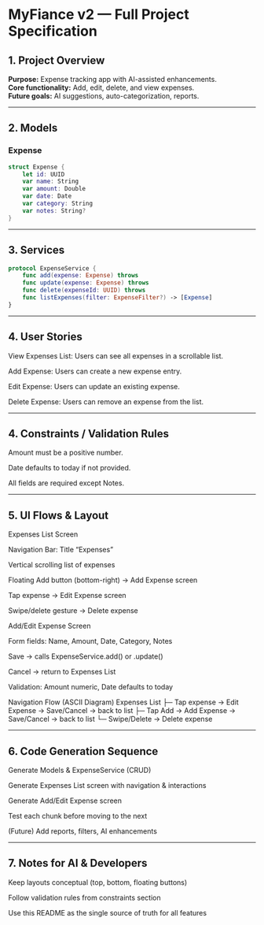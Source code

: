 # MyFiance v2 — Full Project Specification

## 1. Project Overview
**Purpose:** Expense tracking app with AI-assisted enhancements.  
**Core functionality:** Add, edit, delete, and view expenses.  
**Future goals:** AI suggestions, auto-categorization, reports.

---

## 2. Models

### Expense
```swift
struct Expense {
    let id: UUID
    var name: String
    var amount: Double
    var date: Date
    var category: String
    var notes: String?
}
```

---

## 3. Services
```swift
protocol ExpenseService {
    func add(expense: Expense) throws
    func update(expense: Expense) throws
    func delete(expenseId: UUID) throws
    func listExpenses(filter: ExpenseFilter?) -> [Expense]
}
```

---

## 4. User Stories

View Expenses List: Users can see all expenses in a scrollable list.

Add Expense: Users can create a new expense entry.

Edit Expense: Users can update an existing expense.

Delete Expense: Users can remove an expense from the list.

---

## 4. Constraints / Validation Rules

Amount must be a positive number.

Date defaults to today if not provided.

All fields are required except Notes.

---

## 5. UI Flows & Layout
Expenses List Screen

Navigation Bar: Title “Expenses”

Vertical scrolling list of expenses

Floating Add button (bottom-right) → Add Expense screen

Tap expense → Edit Expense screen

Swipe/delete gesture → Delete expense

Add/Edit Expense Screen

Form fields: Name, Amount, Date, Category, Notes

Save → calls ExpenseService.add() or .update()

Cancel → return to Expenses List

Validation: Amount numeric, Date defaults to today

Navigation Flow (ASCII Diagram)
Expenses List
 ├─ Tap expense → Edit Expense → Save/Cancel → back to list
 ├─ Tap Add → Add Expense → Save/Cancel → back to list
 └─ Swipe/Delete → Delete expense

---

## 6. Code Generation Sequence

Generate Models & ExpenseService (CRUD)

Generate Expenses List screen with navigation & interactions

Generate Add/Edit Expense screen

Test each chunk before moving to the next

(Future) Add reports, filters, AI enhancements

---

## 7. Notes for AI & Developers

Keep layouts conceptual (top, bottom, floating buttons)

Follow validation rules from constraints section

Use this README as the single source of truth for all features
